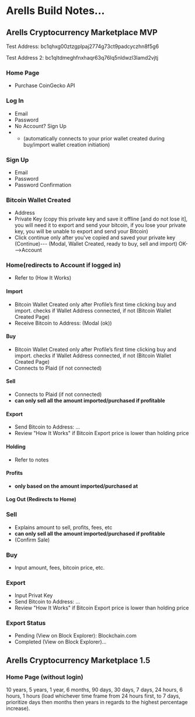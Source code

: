 # Arells Build Notes...

## Arells Cryptocurrency Marketplace MVP

Test Address: bc1qhxg00ztzgplpaj2774g73ct9padcyczhn8f5g6

Test Address 2: bc1qltdmeghfnxhaqr63q76lq5nldwzl3lamd2vjtj

### Home Page
- Purchase CoinGecko API

### Log In
- Email
- Password
- No Account? Sign Up
- - (automatically connects to your prior wallet created during buy/import wallet creation initiation)

### Sign Up
- Email
- Password
- Password Confirmation

### Bitcoin Wallet Created
- Address
- Private Key (copy this private key and save it offline [and do not lose it], you will need it to export and send your bitcoin, if you lose your private key, you will be unable to export and send your Bitcoin)
- Click continue only after you've copied and saved your private key (Continue)--- (Modal, Wallet Created, ready to buy, sell and import) OK--->Account

### Home(redirects to Account if logged in)
- Refer to (How It Works)

 #### Import
 - Bitcoin Wallet Created only after Profile’s first time clicking buy and import. checks if Wallet Address connected, if not (Bitcoin Wallet Created Page)
 - Receive Bitcoin to Address: (Modal (ok))

 #### Buy
 - Bitcoin Wallet Created only after Profile’s first time clicking buy and import. checks if Wallet Address connected, if not (Bitcoin Wallet Created Page)
 - Connects to Plaid (if not connected)

 #### Sell
 - Connects to Plaid (if not connected)
 - **can only sell all the amount imported/purchased if profitable**

 #### Export
 - Send Bitcoin to Address: ...
 - Review "How It Works" if Bitcoin Export price is lower than holding price

 #### Holding
 - Refer to notes

 #### Profits
 - **only based on the amount imported/purchased at**

 #### Log Out (Redirects to Home)

### Sell
- Explains amount to sell, profits, fees, etc
- **can only sell all the amount imported/purchased if profitable**
- (Confirm Sale)

### Buy
- Input amount, fees, bitcoin price, etc.

### Export
- Input Privat Key
- Send Bitcoin to Address: ...
- Review "How It Works" if Bitcoin Export price is lower than holding price

### Export Status
- Pending (View on Block Explorer): Blockchain.com
- Completed (View on Block Explorer)...


## Arells Cryptocurrency Marketplace 1.5

### Home Page (without login)
10 years, 5 years, 1 year, 6 months, 90 days, 30 days, 7 days, 24 hours, 6 hours, 1 hours (load whichever time frame from 24 hours first, to 7 days, prioritize days then months then years in regards to the highest percentage increase).
